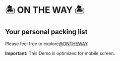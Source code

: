 # 🏝 ON THE WAY 🏝

## Your personal packing list

Please feel free to explore[@ONTHEWAY](https://quan-react-packing-list-app.vercel.app/)

**Important:** This Demo is optimized for mobile screen.

